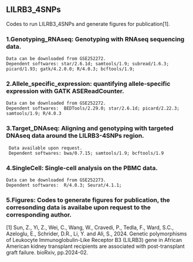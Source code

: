 ## LILRB3_4SNPs

Codes to run LILRB3_4SNPs and generate figures for publication[1].

### 1.Genotyping_RNAseq: Genotyping with RNAseq sequencing data.
    Data can be downloaded from GSE252272.
    Dependent softwares: star/2.6.1d; samtools/1.9; subread/1.6.3; picard/1.93; gatk/4.2.0.0; R/4.0.3; bcftools/1.9; 

### 2.Allele_specific_expression: quantifying allele-specific expression with GATK ASEReadCounter.
    Data can be downloaded from GSE252272.
    Dependent softwares:  BEDTools/2.29.0; star/2.6.1d; picard/2.22.3; samtools/1.9; R/4.0.3
  
### 3.Target_DNAseq: Aligning and genotyping with targeted DNAseq data around the LILRB3-4SNPs region.
     Data available upon request.
     Dependent softwares: bwa/0.7.15; samtools/1.9; bcftools/1.9 

### 4.SingleCell: Single-cell analysis on the PBMC data.
    Data can be downloaded from GSE252273.
    Dependent softwares:  R/4.0.3; Seurat/4.1.1; 

### 5.Figures: Codes to generate figures for publication, the corresonding data is availabe upon request to the corresponding author.

[1] Sun, Z., Yi, Z., Wei, C., Wang, W., Cravedi, P., Tedla, F., Ward, S.C., Azeloglu, E., Schrider, D.R., Li, Y. and Ali, S., 2024. Genetic polymorphisms of Leukocyte Immunoglobulin-Like Receptor B3 (LILRB3) gene in African American kidney transplant recipients are associated with post-transplant graft failure. bioRxiv, pp.2024-02.
